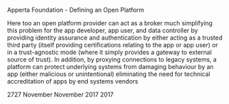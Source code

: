 Apperta Foundation - Defining an Open Platform

Here too an open platform provider can act
as a broker much simplifying this problem
for the app developer, app user, and data
controller by providing identity assurance
and authentication by either acting as
a trusted third party (itself providing
certifications relating to the app or app
user) or in a trust-agnostic mode (where
it simply provides a gateway to external
source of trust). In addition, by proxying
connections to legacy systems, a platform
can protect underlying systems from
damaging behaviour by an app (either
malicious or unintentional) eliminating
the need for technical accreditation of
apps by end systems vendors

2727
November
November
2017
2017

